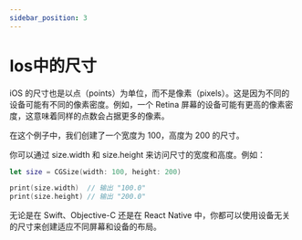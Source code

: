```yaml
---
sidebar_position: 3
---
```


# Ios中的尺寸

iOS 的尺寸也是以点（points）为单位，而不是像素（pixels）。这是因为不同的设备可能有不同的像素密度。例如，一个 Retina 屏幕的设备可能有更高的像素密度，这意味着同样的点数会占据更多的像素。

在这个例子中，我们创建了一个宽度为 100，高度为 200 的尺寸。

你可以通过 size.width 和 size.height 来访问尺寸的宽度和高度。例如：

```swift
let size = CGSize(width: 100, height: 200)

print(size.width)  // 输出 "100.0"
print(size.height) // 输出 "200.0"
```

无论是在 Swift、Objective-C 还是在 React Native 中，你都可以使用设备无关的尺寸来创建适应不同屏幕和设备的布局。

